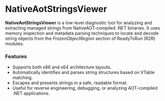 # NativeAotStringsViewer

**NativeAotStringsViewer** is a low-level diagnostic tool for analyzing and extracting managed strings from NativeAOT-compiled .NET binaries.
It uses memory inspection and metadata parsing techniques to locate and decode string objects from the *FrozenObjectRegion* section of ReadyToRun (R2R) modules.

### Features
* Supports both x86 and x64 architecture layouts.
* Automatically identifies and parses string structures based on VTable matching.
* Escapes and presents strings in a safe, readable format.
* Useful for reverse engineering, debugging, or analyzing AOT-compiled .NET applications.
